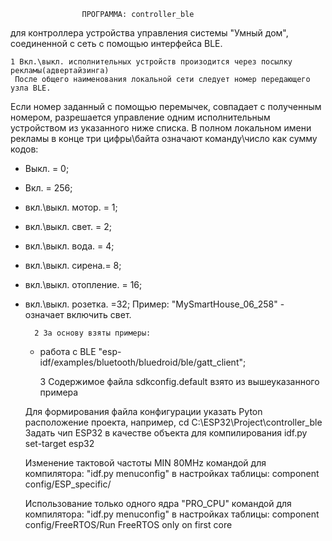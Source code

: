 			
					ПРОГРАММА: controller_ble
для контроллера устройства управления системы "Умный дом", соединенной с сеть с помощью интерфейса BLE.

	1 Вкл.\выкл. исполнительных устройств произодится через посылку рекламы(адвертайзинга)
	 После общего наименования локальной сети следует номер передающего узла BLE.
 Если номер заданный с помощью перемычек, совпадает с полученным номером,
 разрешается управление одним исполнительным устройством из указанного ниже списка.
 В полном локальном имени рекламы в конце три цифры\байта означают команду\число как сумму кодов:
- Выкл. = 0;
- Вкл. = 256;
- вкл.\выкл. мотор. = 1;
- вкл.\выкл. свет. = 2;
- вкл.\выкл. вода. = 4;
- вкл.\выкл. сирена.= 8;
- вкл.\выкл. отопление. = 16;
- вкл.\выкл. розетка. =32;
	Пример: "MySmartHouse_06_258" - означает включить свет.
	
		2 За основу взяты примеры:
	- работа с BLE "esp-idf/examples/bluetooth/bluedroid/ble/gatt_client";
	
	
		3 Содержимое файла sdkconfig.default взято из вышеуказанного примера

	Для формирования файла конфигурации указать Pyton расположение проекта,
	например,
cd C:\ESP32\Project\controller_ble
	Задать чип ESP32 в качестве объекта для компилирования
idf.py set-target esp32

	Изменение тактовой частоты MIN 80MHz командой для компилятора:
"idf.py menuconfig" в настройках таблицы: component config/ESP_specific/

	Использование только одного ядра "PRO_CPU" командой для компилятора:
"idf.py menuconfig" в настройках таблицы:
component config/FreeRTOS/Run FreeRTOS only on first core
	
   

